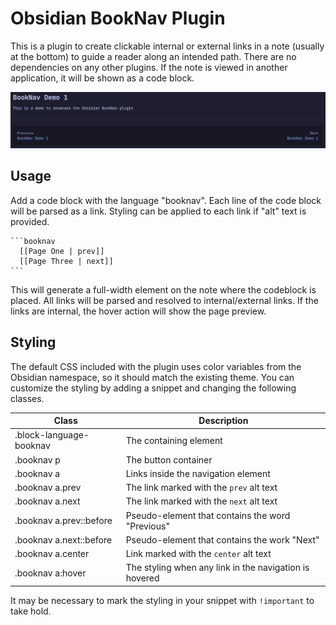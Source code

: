 # Obsidian BookNav Plugin

This is a plugin to create clickable internal or external links in a note (usually at the bottom) to guide a reader along an intended path. There are no dependencies on any other plugins. If the note is viewed in another application, it will be shown as a code block.

![Obsidian BookNav Demo](demo.png)

## Usage

Add a code block with the language "booknav". Each line of the code block will be parsed as a link. Styling can be applied to each link if "alt" text is provided.

~~~
```booknav
  [[Page One | prev]]
  [[Page Three | next]]
```
~~~

This will generate a full-width element on the note where the codeblock is placed. All links will be parsed and resolved to internal/external links. If the links are internal, the hover action will show the page preview.

## Styling

The default CSS included with the plugin uses color variables from the Obsidian namespace, so it should match the existing theme. You can customize the styling by adding a snippet and changing the following classes.

| Class | Description |
| --- | --- |
| .block-language-booknav | The containing element |
| .booknav p | The button container |
| .booknav a | Links inside the navigation element |
| .booknav a.prev | The link marked with the `prev` alt text |
| .booknav a.next | The link marked with the `next` alt text |
| .booknav a.prev::before | Pseudo-element that contains the word "Previous" |
| .booknav a.next::before | Pseudo-element that contains the work "Next" |
| .booknav a.center | Link marked with the `center` alt text |
| .booknav a:hover | The styling when any link in the navigation is hovered |

It may be necessary to mark the styling in your snippet with `!important` to take hold.

